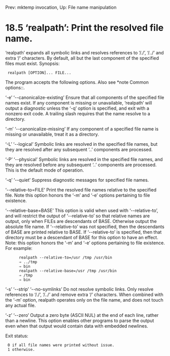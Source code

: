 Prev: mktemp invocation,  Up: File name manipulation

18.5 ‘realpath’: Print the resolved file name.
==============================================

‘realpath’ expands all symbolic links and resolves references to ‘/./’,
‘/../’ and extra ‘/’ characters.  By default, all but the last component
of the specified files must exist.  Synopsis:

     realpath [OPTION]... FILE...

   The program accepts the following options.  Also see *note Common
options::.

‘-e’
‘--canonicalize-existing’
     Ensure that all components of the specified file names exist.  If
     any component is missing or unavailable, ‘realpath’ will output a
     diagnostic unless the ‘-q’ option is specified, and exit with a
     nonzero exit code.  A trailing slash requires that the name resolve
     to a directory.

‘-m’
‘--canonicalize-missing’
     If any component of a specified file name is missing or
     unavailable, treat it as a directory.

‘-L’
‘--logical’
     Symbolic links are resolved in the specified file names, but they
     are resolved after any subsequent ‘..’ components are processed.

‘-P’
‘--physical’
     Symbolic links are resolved in the specified file names, and they
     are resolved before any subsequent ‘..’ components are processed.
     This is the default mode of operation.

‘-q’
‘--quiet’
     Suppress diagnostic messages for specified file names.

‘--relative-to=FILE’
     Print the resolved file names relative to the specified file.  Note
     this option honors the ‘-m’ and ‘-e’ options pertaining to file
     existence.

‘--relative-base=BASE’
     This option is valid when used with ‘--relative-to’, and will
     restrict the output of ‘--relative-to’ so that relative names are
     output, only when FILEs are descendants of BASE.  Otherwise output
     the absolute file name.  If ‘--relative-to’ was not specified, then
     the descendants of BASE are printed relative to BASE.  If
     ‘--relative-to’ is specified, then that directory must be a
     descendant of BASE for this option to have an effect.  Note: this
     option honors the ‘-m’ and ‘-e’ options pertaining to file
     existence.  For example:

          realpath --relative-to=/usr /tmp /usr/bin
          ⇒ ../tmp
          ⇒ bin
          realpath --relative-base=/usr /tmp /usr/bin
          ⇒ /tmp
          ⇒ bin

‘-s’
‘--strip’
‘--no-symlinks’
     Do not resolve symbolic links.  Only resolve references to ‘/./’,
     ‘/../’ and remove extra ‘/’ characters.  When combined with the
     ‘-m’ option, realpath operates only on the file name, and does not
     touch any actual file.

‘-z’
‘--zero’
     Output a zero byte (ASCII NUL) at the end of each line, rather than
     a newline.  This option enables other programs to parse the output
     even when that output would contain data with embedded newlines.

   Exit status:

     0 if all file names were printed without issue.
     1 otherwise.

